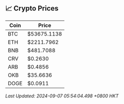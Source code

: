 ## 📈 Crypto Prices

| Coin | Price |
| ---- | ----- |
| BTC | $53675.1138 |
| ETH | $2211.7962 |
| BNB | $481.7088 |
| CRV | $0.2630 |
| ARB | $0.4856 |
| OKB | $35.6636 |
| DOGE | $0.0911 |

_Last Updated: 2024-09-07 05:54:04.498 +0800 HKT_